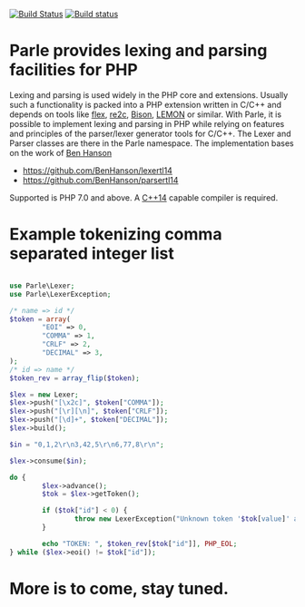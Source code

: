 [![Build Status](https://secure.travis-ci.org/weltling/parle.svg?branch=master)](http://travis-ci.org/weltling/parle)
[![Build status](https://ci.appveyor.com/api/projects/status/w857q34tke5dbt91?svg=true)](https://ci.appveyor.com/project/weltling/parle)

Parle provides lexing and parsing facilities for PHP
=============================================
Lexing and parsing is used widely in the PHP core and extensions. Usually such a functionality is packed into a PHP extension written in C/C++ and depends on tools like [flex](http://flex.sourceforge.net/), [re2c](http://re2c.org/), [Bison](http://www.gnu.org/software/bison/), [LEMON](http://www.hwaci.com/sw/lemon/) or similar. With Parle, it is possible to implement lexing and parsing in PHP while relying on features and principles of the parser/lexer generator tools for C/C++. The Lexer and Parser classes are there in the Parle namespace.
The implementation bases on the work of [Ben Hanson](http://www.benhanson.net/)

- https://github.com/BenHanson/lexertl14
- https://github.com/BenHanson/parsertl14

Supported is PHP 7.0 and above. A [C++14](http://en.cppreference.com/w/cpp/compiler_support) capable compiler is required.

Example tokenizing comma separated integer list
============================================
```php

use Parle\Lexer;
use Parle\LexerException;

/* name => id */
$token = array(
        "EOI" => 0,
        "COMMA" => 1,
        "CRLF" => 2,
        "DECIMAL" => 3,
);
/* id => name */
$token_rev = array_flip($token);

$lex = new Lexer;
$lex->push("[\x2c]", $token["COMMA"]);
$lex->push("[\r][\n]", $token["CRLF"]);
$lex->push("[\d]+", $token["DECIMAL"]);
$lex->build();

$in = "0,1,2\r\n3,42,5\r\n6,77,8\r\n";

$lex->consume($in);

do {
        $lex->advance();
        $tok = $lex->getToken();

        if ($tok["id"] < 0) {
                throw new LexerException("Unknown token '$tok[value]' at offset $tok[offset].");
        }

        echo "TOKEN: ", $token_rev[$tok["id"]], PHP_EOL;
} while ($lex->eoi() != $tok["id"]);
```


More is to come, stay tuned.
===========================
